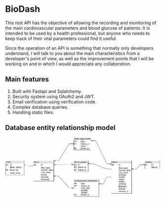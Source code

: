 # **BioDash**

This rest API has the objective of allowing the recording and monitoring of the main cardiovascular parameters and blood glucose of patients. It is intended to be used by a health professional, but anyone who needs to keep track of their vital parameters could find it useful.

Since the operation of an API is something that normally only developers understand, I will talk to you about the main characteristics from a developer's point of view, as well as the improvement points that I will be working on and in which I would appreciate any collaboration.

## Main features
1. Built with Fastapi and Sqlalchemy.
2. Security system using OAuth2 and JWT.
3. Email verification using verification code.
4. Complex database queries.
5. Handling static files.

## Database entity relationship model
![Database entity relationship model](desing_db/base_dato_biodash.jpg)